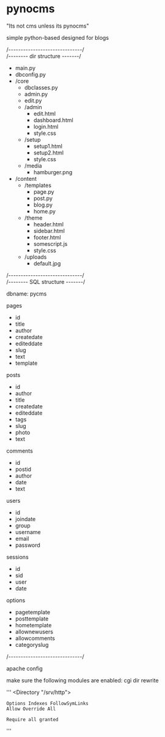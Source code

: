 # pynocms

"Its not cms unless its pynocms"

simple python-based designed for blogs

/------------------------------/  
/-------- dir structure -------/

<ul>
<li>main.py</li>
<li>dbconfig.py</li>
<li>/core  
	<ul>
    <li>dbclasses.py</li>  
    <li>admin.py</li>  
    <li>edit.py</li>  
    <li>/admin  
        <ul>    
        <li>edit.html</li>  
        <li>dashboard.html</li>    
        <li>login.html</li>  
        <li>style.css</li>  
        </ul></li>  
    <li>/setup  
        <ul>  
        <li>setup1.html</li>  
        <li>setup2.html</li>  
        <li>style.css</li>  
        </ul></li>      
    <li>/media  
        <ul>  
        <li>hamburger.png</li>
        </ul></li>
    </ul>
</li>
<li>/content
    <ul>  
    <li>/templates  
        <ul>  
        <li>page.py</li>  
        <li>post.py</li>  
        <li>blog.py</li>  
        <li>home.py</li>  
        </ul></li>
    <li>/theme  
        <ul>  
        <li>header.html</li>  
        <li>sidebar.html</li>  
        <li>footer.html</li>  
        <li>somescript.js</li>  
        <li>style.css</li>  
        </ul></li>
    <li>/uploads  
        <ul>
        <li>default.jpg</li>  
        </ul></li>
    </ul>
</ul>

/------------------------------/  
/-------- SQL structure -------/

dbname: pycms  

pages  
* id  
* title
* author
* createdate
* editeddate
* slug
* text
* template

posts  
* id
* author
* title
* createdate
* editeddate
* tags
* slug
* photo
* text

comments  
* id
* postid
* author
* date
* text

users  
* id
* joindate
* group
* username
* email
* password

sessions  
* id
* sid
* user
* date
    
options  
* pagetemplate
* posttemplate
* hometemplate
* allownewusers
* allowcomments
* categoryslug


/------------------------------/

apache config

make sure the following modules are enabled:
cgi
dir
rewrite

'''
<Directory "/srv/http">  

    Options Indexes FollowSymLinks  
    Allow Override All  
    
    Require all granted  
</Directory>
'''
